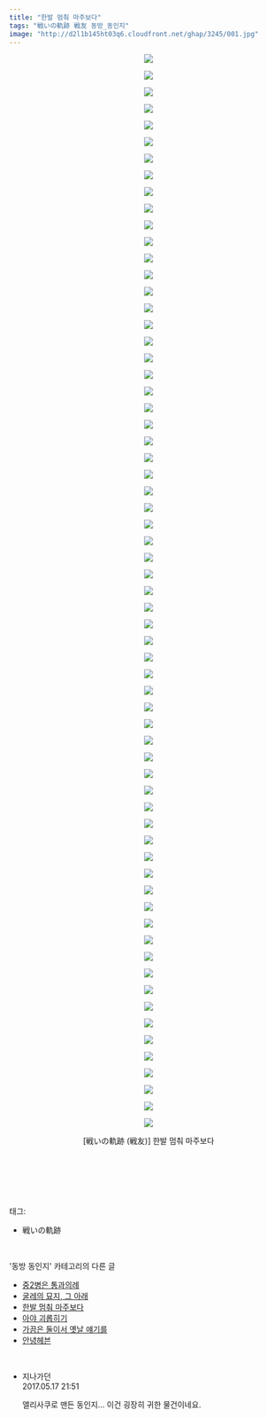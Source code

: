 ```yaml
---
title: "한발 멈춰 마주보다"
tags: "戦いの軌跡 戦友 동방_동인지"
image: "http://d2l1b145ht03q6.cloudfront.net/ghap/3245/001.jpg"
---
```

<div class="article">
<p style="text-align: center; clear: none; float: none;"><img src="{{ site.imgserver1 }}/ghap/3245/001.jpg"/></p>
<p style="text-align: center; clear: none; float: none;"><img src="{{ site.imgserver1 }}/ghap/3245/002.jpg"/></p>
<p style="text-align: center; clear: none; float: none;"><img src="{{ site.imgserver1 }}/ghap/3245/003.jpg"/></p>
<p style="text-align: center; clear: none; float: none;"><img src="{{ site.imgserver1 }}/ghap/3245/004.jpg"/></p>
<p style="text-align: center; clear: none; float: none;"><img src="{{ site.imgserver1 }}/ghap/3245/005.jpg"/></p>
<p style="text-align: center; clear: none; float: none;"><img src="{{ site.imgserver1 }}/ghap/3245/006.jpg"/></p>
<p style="text-align: center; clear: none; float: none;"><img src="{{ site.imgserver1 }}/ghap/3245/007.jpg"/></p>
<p style="text-align: center; clear: none; float: none;"><img src="{{ site.imgserver1 }}/ghap/3245/008.jpg"/></p>
<p style="text-align: center; clear: none; float: none;"><img src="{{ site.imgserver1 }}/ghap/3245/009.jpg"/></p>
<p style="text-align: center; clear: none; float: none;"><img src="{{ site.imgserver1 }}/ghap/3245/010.jpg"/></p>
<p style="text-align: center; clear: none; float: none;"><img src="{{ site.imgserver1 }}/ghap/3245/011.jpg"/></p>
<p style="text-align: center; clear: none; float: none;"><img src="{{ site.imgserver1 }}/ghap/3245/012.jpg"/></p>
<p style="text-align: center; clear: none; float: none;"><img src="{{ site.imgserver1 }}/ghap/3245/013.jpg"/></p>
<p style="text-align: center; clear: none; float: none;"><img src="{{ site.imgserver1 }}/ghap/3245/014.jpg"/></p>
<p style="text-align: center; clear: none; float: none;"><img src="{{ site.imgserver1 }}/ghap/3245/015.jpg"/></p>
<p style="text-align: center; clear: none; float: none;"><img src="{{ site.imgserver1 }}/ghap/3245/016.jpg"/></p>
<p style="text-align: center; clear: none; float: none;"><img src="{{ site.imgserver1 }}/ghap/3245/017.jpg"/></p>
<p style="text-align: center; clear: none; float: none;"><img src="{{ site.imgserver1 }}/ghap/3245/018.jpg"/></p>
<p style="text-align: center; clear: none; float: none;"><img src="{{ site.imgserver1 }}/ghap/3245/019.jpg"/></p>
<p style="text-align: center; clear: none; float: none;"><img src="{{ site.imgserver1 }}/ghap/3245/020.jpg"/></p>
<p style="text-align: center; clear: none; float: none;"><img src="{{ site.imgserver1 }}/ghap/3245/021.jpg"/></p>
<p style="text-align: center; clear: none; float: none;"><img src="{{ site.imgserver1 }}/ghap/3245/022.jpg"/></p>
<p style="text-align: center; clear: none; float: none;"><img src="{{ site.imgserver1 }}/ghap/3245/023.jpg"/></p>
<p style="text-align: center; clear: none; float: none;"><img src="{{ site.imgserver1 }}/ghap/3245/024.jpg"/></p>
<p style="text-align: center; clear: none; float: none;"><img src="{{ site.imgserver1 }}/ghap/3245/025.jpg"/></p>
<p style="text-align: center; clear: none; float: none;"><img src="{{ site.imgserver1 }}/ghap/3245/026.jpg"/></p>
<p style="text-align: center; clear: none; float: none;"><img src="{{ site.imgserver1 }}/ghap/3245/027.jpg"/></p>
<p style="text-align: center; clear: none; float: none;"><img src="{{ site.imgserver1 }}/ghap/3245/028.jpg"/></p>
<p style="text-align: center; clear: none; float: none;"><img src="{{ site.imgserver1 }}/ghap/3245/029.jpg"/></p>
<p style="text-align: center; clear: none; float: none;"><img src="{{ site.imgserver1 }}/ghap/3245/030.jpg"/></p>
<p style="text-align: center; clear: none; float: none;"><img src="{{ site.imgserver1 }}/ghap/3245/031.jpg"/></p>
<p style="text-align: center; clear: none; float: none;"><img src="{{ site.imgserver1 }}/ghap/3245/032.jpg"/></p>
<p style="text-align: center; clear: none; float: none;"><img src="{{ site.imgserver1 }}/ghap/3245/033.jpg"/></p>
<p style="text-align: center; clear: none; float: none;"><img src="{{ site.imgserver1 }}/ghap/3245/034.jpg"/></p>
<p style="text-align: center; clear: none; float: none;"><img src="{{ site.imgserver1 }}/ghap/3245/035.jpg"/></p>
<p style="text-align: center; clear: none; float: none;"><img src="{{ site.imgserver1 }}/ghap/3245/036.jpg"/></p>
<p style="text-align: center; clear: none; float: none;"><img src="{{ site.imgserver1 }}/ghap/3245/037.jpg"/></p>
<p style="text-align: center; clear: none; float: none;"><img src="{{ site.imgserver1 }}/ghap/3245/038.jpg"/></p>
<p style="text-align: center; clear: none; float: none;"><img src="{{ site.imgserver1 }}/ghap/3245/039.jpg"/></p>
<p style="text-align: center; clear: none; float: none;"><img src="{{ site.imgserver1 }}/ghap/3245/040.jpg"/></p>
<p style="text-align: center; clear: none; float: none;"><img src="{{ site.imgserver1 }}/ghap/3245/041.jpg"/></p>
<p style="text-align: center; clear: none; float: none;"><img src="{{ site.imgserver1 }}/ghap/3245/042.jpg"/></p>
<p style="text-align: center; clear: none; float: none;"><img src="{{ site.imgserver1 }}/ghap/3245/043.jpg"/></p>
<p style="text-align: center; clear: none; float: none;"><img src="{{ site.imgserver1 }}/ghap/3245/044.jpg"/></p>
<p style="text-align: center; clear: none; float: none;"><img src="{{ site.imgserver1 }}/ghap/3245/045.jpg"/></p>
<p style="text-align: center; clear: none; float: none;"><img src="{{ site.imgserver1 }}/ghap/3245/046.jpg"/></p>
<p style="text-align: center; clear: none; float: none;"><img src="{{ site.imgserver1 }}/ghap/3245/047.jpg"/></p>
<p style="text-align: center; clear: none; float: none;"><img src="{{ site.imgserver1 }}/ghap/3245/048.jpg"/></p>
<p style="text-align: center; clear: none; float: none;"><img src="{{ site.imgserver1 }}/ghap/3245/049.jpg"/></p>
<p style="text-align: center; clear: none; float: none;"><img src="{{ site.imgserver1 }}/ghap/3245/050.jpg"/></p>
<p style="text-align: center; clear: none; float: none;"><img src="{{ site.imgserver1 }}/ghap/3245/051.jpg"/></p>
<p style="text-align: center; clear: none; float: none;"><img src="{{ site.imgserver1 }}/ghap/3245/052.jpg"/></p>
<p style="text-align: center; clear: none; float: none;"><img src="{{ site.imgserver1 }}/ghap/3245/053.jpg"/></p>
<p style="text-align: center; clear: none; float: none;"><img src="{{ site.imgserver1 }}/ghap/3245/054.jpg"/></p>
<p style="text-align: center; clear: none; float: none;"><img src="{{ site.imgserver1 }}/ghap/3245/055.jpg"/></p>
<p style="text-align: center; clear: none; float: none;"><img src="{{ site.imgserver1 }}/ghap/3245/056.jpg"/></p>
<p style="text-align: center; clear: none; float: none;"><img src="{{ site.imgserver1 }}/ghap/3245/057.jpg"/></p>
<p style="text-align: center; clear: none; float: none;"><img src="{{ site.imgserver1 }}/ghap/3245/058.jpg"/></p>
<p style="text-align: center; clear: none; float: none;"><img src="{{ site.imgserver1 }}/ghap/3245/059.jpg"/></p>
<p style="text-align: center; clear: none; float: none;"><img src="{{ site.imgserver1 }}/ghap/3245/060.jpg"/></p>
<p style="text-align: center; clear: none; float: none;"><img src="{{ site.imgserver1 }}/ghap/3245/061.jpg"/></p>
<p style="text-align: center; clear: none; float: none;"><img src="{{ site.imgserver1 }}/ghap/3245/062.jpg"/></p>
<p style="text-align: center; clear: none; float: none;"><img src="{{ site.imgserver1 }}/ghap/3245/063.jpg"/></p>
<p style="text-align: center; clear: none; float: none;"><img src="{{ site.imgserver1 }}/ghap/3245/064.jpg"/></p>
<p style="text-align: center; clear: none; float: none;"><img src="{{ site.imgserver1 }}/ghap/3245/065.jpg"/></p>
<p style="text-align: center; clear: none; float: none;">[戦いの軌跡 (戦友)] 한발 멈춰 마주보다</p>
<p style="text-align: center; clear: none; float: none;"><br/></p>
<p><br/></p>
</div><br/>
<div class="tagTrail">
<p>태그: </p>
<ul>
<li>戦いの軌跡</li>
</ul>
</div><br/>
<div class="another">
<p>'동방 동인지' 카테고리의 다른 글</p>
<ul>
<li><a href="/ghap_3249">중2병은 통과의례</a></li>
<li><a href="/ghap_3248">굴레의 묘지, 그 아래</a></li>
<li><a href="/ghap_3245">한발 멈춰 마주보다</a></li>
<li><a href="/ghap_3244">아야 괴롭히기</a></li>
<li><a href="/ghap_3242">가끔은 둘이서 옛날 얘기를</a></li>
<li><a href="/ghap_3241">안녕헤븐</a></li>
</ul>
</div><br/>
<div class="cb_module cb_fluid">
<div class="cb_wrt cb_profile">
<div class="comment">
<ul>
<li class="cb_thumb_off" id="comment14991585">
<div class="cb_comment_area">
<div class="cb_info_area">
<div class="cb_section">
<span class="cb_nick_name">지나가던</span>
</div>
<div class="cb_section">
<span class="cb_date">2017.05.17 21:51 </span>
</div>
</div>
<div class="cb_dsc_comment">
<p class="cb_dsc">
											앨리사쿠로 맨든 동인지... 이건 굉장히 귀한 물건이네요.
										</p>
</div>
</div></li>
</ul>
</div>
</div><!-- commentList close -->
</div><br/>
